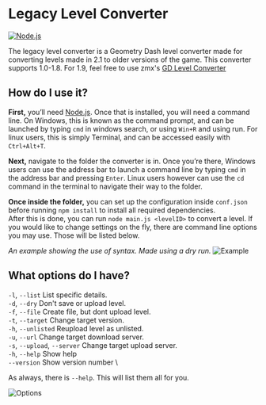 # Legacy Level Converter
[![Node.js](https://github.com/Wayveyx/Legacy-Level-Converter/actions/workflows/node.js.yml/badge.svg)](https://github.com/Wayveyx/Legacy-Level-Converter/actions/workflows/node.js.yml)

The legacy level converter is a Geometry Dash level converter made for converting levels made in 2.1 to older versions of the game. This converter supports 1.0-1.8. For 1.9, feel free to use zmx's [GD Level Converter](https://github.com/qimiko/gdlevelconverter)

## How do I use it?

**First,** you’ll need [Node.js](https://nodejs.org/).
Once that is installed, you will need a command line. On Windows, this is known as the command prompt, and can be launched by typing `cmd` in windows search, or using `Win+R` and using run. For linux users, this is simply Terminal, and can be accessed easily with `Ctrl+Alt+T`.

**Next,** navigate to the folder the converter is in. Once you’re there, Windows users can use the address bar to launch a command line by typing `cmd` in the address bar and pressing `Enter`. Linux users however can use the `cd` command in the terminal to navigate their way to the folder.

**Once inside the folder,** you can set up the configuration inside `conf.json` before running `npm install` to install all required dependencies.\
After this is done, you can run `node main.js <levelID>` to convert a level. If you would like to change settings on the fly, there are command line options you may use. Those will be listed below.

*An example showing the use of syntax. Made using a dry run.*
![Example](https://media.discordapp.net/attachments/688499058540675112/1060478381487046699/image.png)

## What options do I have?
  `-l`, `--list` List specific details. \
  `-d`, `--dry` Don't save or upload level. \
  `-f`, `--file` Create file, but dont upload level. \
  `-t`, `--target` Change target version. \
  `-h`, `--unlisted` Reupload level as unlisted. \
  `-u`, `--url` Change target download server. \
  `-s`, `--upload`, `--server` Change target upload server. \
  `-h`, `--help` Show help \
      `--version` Show version number \

As always, there is `--help`. This will list them all for you.

![Options](https://media.discordapp.net/attachments/817367076036411402/1060476021889056809/image.png)
